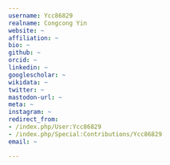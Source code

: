 ```yaml
---
username: Ycc86829
realname: Congcong Yin
website: ~
affiliation: ~
bio: ~
github: ~
orcid: ~
linkedin: ~
googlescholar: ~
wikidata: ~
twitter: ~
mastodon-url: ~
meta: ~
instagram: ~
redirect_from:
- /index.php/User:Ycc86829
- /index.php/Special:Contributions/Ycc86829
email: ~

---
```

